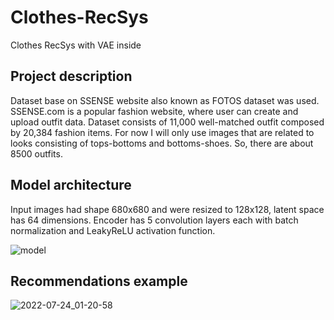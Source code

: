 # Clothes-RecSys
Clothes RecSys with VAE inside

## Project description
Dataset base on SSENSE website also known as FOTOS dataset was used. SSENSE.com is a
popular fashion website, where user can create and upload outfit data. Dataset consists of 11,000
well-matched outfit composed by 20,384 fashion items. For now I will only use images that are
related to looks consisting of tops-bottoms and bottoms-shoes. So, there are about 8500 outfits.

## Model architecture
Input images had shape 680x680 and were resized to 128x128, latent space has 64 dimensions.
Encoder has 5 convolution layers each with batch normalization and LeakyReLU activation function.

![model](https://user-images.githubusercontent.com/31104632/180863146-57fc959c-78e9-4f74-ab69-586c4215320a.png)

## Recommendations example
![2022-07-24_01-20-58](https://user-images.githubusercontent.com/31104632/180863346-db298680-5f0f-4b6c-8937-aaeede6b3f04.png)
